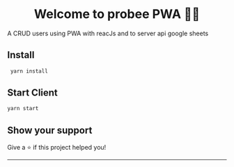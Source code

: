 <h1 align="center">Welcome to probee PWA 📝🐝</h1>
<p>
  A CRUD users using PWA with reacJs and to server api google sheets
</p>

## Install

```sh
 yarn install 
```

## Start Client

```sh
yarn start
```

## Show your support

Give a ⭐️ if this project helped you!

***
